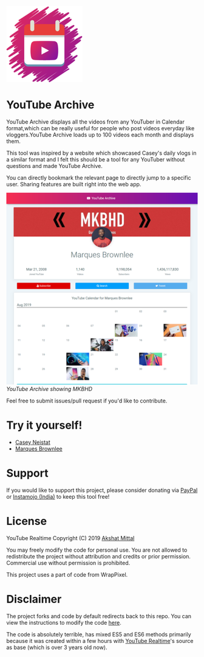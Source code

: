 <img src="assets/images/icon.png" alt="drawing" width="200px"/>

# YouTube Archive

YouTube Archive displays all the videos from any YouTuber in Calendar format,which can be really useful for people who post videos everyday like vloggers.YouTube Archive loads up to 100 videos each month and displays them.

This tool was inspired by a website which showcased Casey's daily vlogs in a similar format and I felt this should be a tool for any YouTuber without questions and made YouTube Archive.

You can directly bookmark the relevant page to directly jump to a specific user. Sharing features are built right into the web app.

![YouTube Archive Screenshot](res/Example.png)<br/>
*YouTube Archive showing MKBHD*

Feel free to submit issues/pull request if you'd like to contribute.

# Try it yourself!

* [Casey Neistat](https://akshatmittal.com/youtube-archive/#!/UCtinbF-Q-fVthA0qrFQTgXQ "Casey Neistat's YouTube Archive")
* [Marques Brownlee](https://akshatmittal.com/youtube-archive/#!/UCBJycsmduvYEL83R_U4JriQ "Marques Brownlee's YouTube Archive")

# Support

If you would like to support this project, please consider donating via [PayPal](https://paypal.me/AkshatMittal/5USD) or [Instamojo (India)](https://imjo.in/26KdPa) to keep this tool free!

# License

YouTube Realtime Copyright (C) 2019 [Akshat Mittal](https://akshatmittal.com/)

You may freely modify the code for personal use. You are not allowed to redistribute the project without attribution and credits or prior permission. Commercial use without permission is prohibited.

This project uses a part of code from WrapPixel.

# Disclaimer

The project forks and code by default redirects back to this repo. You can view the instructions to modify the code [here](https://github.com/akshatmittal/youtube-realtime/issues/14#issuecomment-247537299).

The code is absolutely terrible, has mixed ES5 and ES6 methods primarily because it was created within a few hours with [YouTube Realtime](https://akshatmittal.com/youtube-realtime/)'s source as base (which is over 3 years old now).